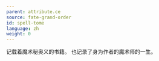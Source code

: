 ```yaml
---
parent: attribute.ce
source: fate-grand-order
id: spell-tome
language: zh
weight: 0
---
```


记载着魔术秘奥义的书籍。
也记录了身为作者的魔术师的一生。
